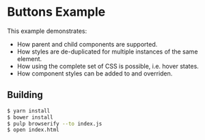 # Buttons Example

This example demonstrates:
* How parent and child components are supported.
* How styles are de-duplicated for multiple instances of the same element.
* How using the complete set of CSS is possible, i.e. hover states.
* How component styles can be added to and overriden.

## Building

```sh
$ yarn install
$ bower install
$ pulp browserify --to index.js
$ open index.html
```
